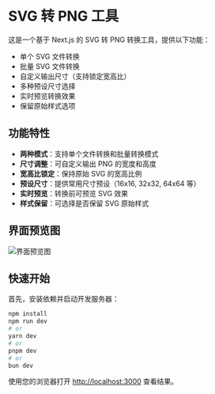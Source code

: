 # SVG 转 PNG 工具

这是一个基于 Next.js 的 SVG 转 PNG 转换工具，提供以下功能：

- 单个 SVG 文件转换
- 批量 SVG 文件转换
- 自定义输出尺寸（支持锁定宽高比）
- 多种预设尺寸选择
- 实时预览转换效果
- 保留原始样式选项

## 功能特性

- **两种模式**：支持单个文件转换和批量转换模式
- **尺寸调整**：可自定义输出 PNG 的宽度和高度
- **宽高比锁定**：保持原始 SVG 的宽高比例
- **预设尺寸**：提供常用尺寸预设（16x16, 32x32, 64x64 等）
- **实时预览**：转换前可预览 SVG 效果
- **样式保留**：可选择是否保留 SVG 原始样式

## 界面预览图

![界面预览图](@src/assets/view.jpg)

## 快速开始

首先，安装依赖并启动开发服务器：

```bash
npm install
npm run dev
# or
yarn dev
# or
pnpm dev
# or
bun dev
```

使用您的浏览器打开 [http://localhost:3000](http://localhost:3000) 查看结果。
